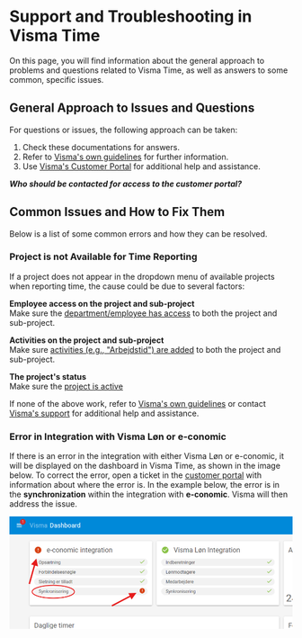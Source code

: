 # Support and Troubleshooting in Visma Time

On this page, you will find information about the general approach to problems and questions related to Visma Time, as well as answers to some common, specific issues.

## General Approach to Issues and Questions

For questions or issues, the following approach can be taken:

1. Check these documentations for answers.
2. Refer to [Visma's own guidelines](https://community.visma.com/t5/Vejledninger-i-Visma-Time/tkb-p/DK_EN_Visma-Time_Vejledninger) for further information.
3. Use [Visma's Customer Portal](https://vismaenterpriseas.my.site.com) for additional help and assistance.

_**Who should be contacted for access to the customer portal?**_

## Common Issues and How to Fix Them

Below is a list of some common errors and how they can be resolved.

### Project is not Available for Time Reporting

If a project does not appear in the dropdown menu of available projects when reporting time, the cause could be due to several factors:

**Employee access on the project and sub-project**  
Make sure the [department/employee has access](Product_documentations/visma_time/Projects/employee_access.md) to both the project and sub-project.

**Activities on the project and sub-project**  
Make sure [activities (e.g., "Arbejdstid") are added](Product_documentations/visma_time/Projects/activities.md) to both the project and sub-project.

**The project's status**  
Make sure the [project is active]()

If none of the above work, refer to [Visma's own guidelines](https://community.visma.com/t5/Vejledninger-i-Visma-Time/tkb-p/DK_EN_Visma-Time_Vejledninger) or contact [Visma's support](https://vismaenterpriseas.my.site.com) for additional help and assistance.

### Error in Integration with Visma Løn or e-conomic

If there is an error in the integration with either Visma Løn or e-conomic, it will be displayed on the dashboard in Visma Time, as shown in the image below. To correct the error, open a ticket in the [customer portal](https://vismaenterpriseas.my.site.com) with information about where the error is. In the example below, the error is in the **synchronization** within the integration with **e-conomic**. Visma will then address the issue.

![Dashboard error](../../../images/visma_time/visma_time_dashboard_error.png)
